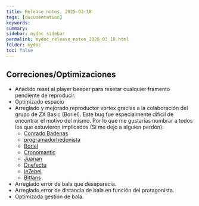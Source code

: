 ```yaml
---
title: Release notes. 2025-03-18
tags: [documentation]
keywords:
summary: 
sidebar: mydoc_sidebar
permalink: mydoc_release_notes_2025_03_18.html
folder: mydoc
toc: false
---
```


## Correciones/Optimizaciones

* Añadido reset al player beeper para resetar cualquier framento pendiente de reproducir.
* Optimizado espacio
* Arreglado y mejorado reproductor vortex gracias a la colaboración del grupo de ZX Basic (Boriel). Este bug fue especialmente difícil de encontrar el motivo del mismo. Por lo que me gustarías nombrar a todos los que estuvieron implicados (Si me dejo a alguien perdón):
    * [Conrado Badenas](https://conradobadenas.wordpress.com/)
    * [programadorhedonista](https://github.com/programadorhedonista)
    * [Boriel](https://github.com/boriel)
    * [Cronomantic](https://github.com/cronomantic)
    * [Juanan](https://github.com/jarubiogarcia)
    * [Duefectu](https://github.com/Duefectu)
    * [je7ebel](https://je7ebel.itch.io/)
    * [Bitfans](https://bitfans.itch.io/)
* Arreglado error de bala que desaparecia.
* Arreglado error de distancia de bala en función del protagonista.
* Optimizada gestión de bala.